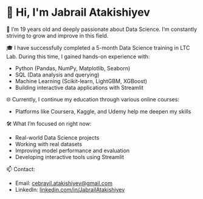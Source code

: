# 👋 Hi, I'm Jabrail Atakishiyev

🧠 I’m 19 years old and deeply passionate about Data Science. I’m constantly striving to grow and improve in this field.

🎓 I have successfully completed a 5-month Data Science training in LTC Lab. During this time, I gained hands-on experience with:
- Python (Pandas, NumPy, Matplotlib, Seaborn)
- SQL (Data analysis and querying)
- Machine Learning (Scikit-learn, LightGBM, XGBoost)
- Building interactive data applications with Streamlit

🌐 Currently, I continue my education through various online courses:
- Platforms like Coursera, Kaggle, and Udemy help me deepen my skills

🛠 What I’m focused on right now:
- Real-world Data Science projects
- Working with real datasets
- Improving model performance and evaluation
- Developing interactive tools using Streamlit

📫 Contact:  
- Email: cebrayil.atakishiyev@gmail.com
- LinkedIn: [linkedin.com/in/JabrailAtakishiyev](https://www.linkedin.com/in/jabrail-atakishiyev-85883a350/)



<!--
**Jabrail-Atakishiyev/Jabrail-Atakishiyev** is a ✨ _special_ ✨ repository because its `README.md` (this file) appears on your GitHub profile.

Here are some ideas to get you started:

- 🔭 I’m currently working on ...
- 🌱 I’m currently learning ...
- 👯 I’m looking to collaborate on ...
- 🤔 I’m looking for help with ...
- 💬 Ask me about ...
- 📫 How to reach me: ...
- 😄 Pronouns: ...
- ⚡ Fun fact: ...
-->
